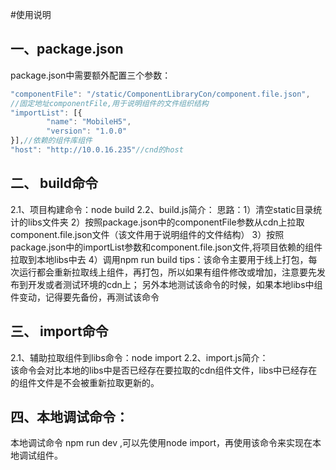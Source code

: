 #使用说明
## 一、package.json

  package.json中需要额外配置三个参数：

```javascript
"componentFile": "/static/ComponentLibraryCon/component.file.json",
//固定地址componentFile,用于说明组件的文件组织结构
"importList": [{
        "name": "MobileH5",
        "version": "1.0.0"
}],//依赖的组件库组件
"host": "http://10.0.16.235"//cnd的host
```
## 二、 build命令
2.1、项目构建命令：node build
2.2、build.js简介：
   思路：1）清空static目录统计的libs文件夹
         2）按照package.json中的componentFile参数从cdn上拉取component.file.json文件（该文件用于说明组件的文件结构）
         3）按照package.json中的importList参数和component.file.json文件,将项目依赖的组件拉取到本地libs中去
         4）调用npm run build
   tips：该命令主要用于线上打包，每次运行都会重新拉取线上组件，再打包，所以如果有组件修改或增加，注意要先发布到开发或者测试环境的cdn上；
        另外本地测试该命令的时候，如果本地libs中组件变动，记得要先备份，再测试该命令
## 三、 import命令
2.1、辅助拉取组件到libs命令：node import
2.2、import.js简介：    
     该命令会对比本地的libs中是否已经存在要拉取的cdn组件文件，libs中已经存在的组件文件是不会被重新拉取更新的。
## 四、本地调试命令：
   本地调试命令 npm run dev ,可以先使用node import，再使用该命令来实现在本地调试组件。